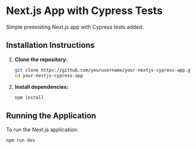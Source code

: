 # Next.js App with Cypress Tests

Simple preexisting Next.js app with Cypress tests added.

## Installation Instructions

1. **Clone the repository:**
    ```bash
    git clone https://github.com/yourusername/your-nextjs-cypress-app.git
    cd your-nextjs-cypress-app
    ```

2. **Install dependencies:**
    ```bash
    npm install
    ```

## Running the Application

To run the Next.js application:

```bash
npm run dev
